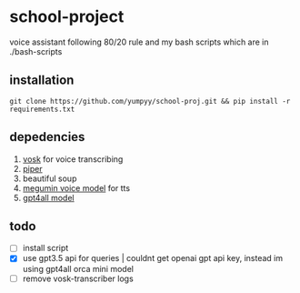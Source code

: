 # school-project
voice assistant following 80/20 rule and my bash scripts which are in ./bash-scripts

## installation

```
git clone https://github.com/yumpyy/school-proj.git && pip install -r requirements.txt
```


## depedencies
1. [vosk](https://alphacephei.com/vosk/models) for voice transcribing
2. [piper](https://github.com/rhasspy/piper)
3. beautiful soup
4. [megumin voice model](https://huggingface.co/DogeLord/megumin/tree/main) for tts
5. [gpt4all model](https://gpt4all.io/models/models.json)

## todo
- [ ] install script
- [x] use gpt3.5 api for queries
    | couldnt get openai gpt api key, instead im using gpt4all orca mini model
- [ ] remove vosk-transcriber logs
